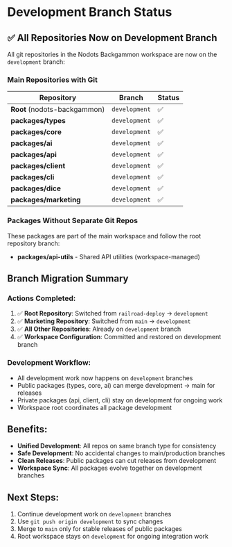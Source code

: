 # Development Branch Status

## ✅ All Repositories Now on Development Branch

All git repositories in the Nodots Backgammon workspace are now on the `development` branch:

### Main Repositories with Git
| Repository | Branch | Status |
|------------|--------|---------|
| **Root** (nodots-backgammon) | `development` | ✅ |
| **packages/types** | `development` | ✅ |
| **packages/core** | `development` | ✅ |
| **packages/ai** | `development` | ✅ |
| **packages/api** | `development` | ✅ |
| **packages/client** | `development` | ✅ |
| **packages/cli** | `development` | ✅ |
| **packages/dice** | `development` | ✅ |
| **packages/marketing** | `development` | ✅ |

### Packages Without Separate Git Repos
These packages are part of the main workspace and follow the root repository branch:

- **packages/api-utils** - Shared API utilities (workspace-managed)

## Branch Migration Summary

### Actions Completed:
1. ✅ **Root Repository**: Switched from `railroad-deploy` → `development`
2. ✅ **Marketing Repository**: Switched from `main` → `development`  
3. ✅ **All Other Repositories**: Already on `development` branch
4. ✅ **Workspace Configuration**: Committed and restored on development branch

### Development Workflow:
- All development work now happens on `development` branches
- Public packages (types, core, ai) can merge development → main for releases
- Private packages (api, client, cli) stay on development for ongoing work
- Workspace root coordinates all package development

## Benefits:
- **Unified Development**: All repos on same branch type for consistency
- **Safe Development**: No accidental changes to main/production branches  
- **Clean Releases**: Public packages can cut releases from development
- **Workspace Sync**: All packages evolve together on development branches

## Next Steps:
1. Continue development work on `development` branches
2. Use `git push origin development` to sync changes
3. Merge to `main` only for stable releases of public packages
4. Root workspace stays on `development` for ongoing integration work